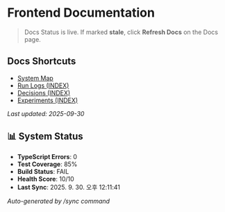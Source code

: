 # Frontend Documentation

> Docs Status is live. If marked **stale**, click **Refresh Docs** on the Docs page.

## Docs Shortcuts

- [System Map](../../SYSTEM_MAP.md)
- [Run Logs (INDEX)](RUN_LOGS/INDEX.md)
- [Decisions (INDEX)](DECISIONS/INDEX.md)
- [Experiments (INDEX)](EXPERIMENTS/INDEX.md)

_Last updated: 2025-09-30_

## 📊 System Status

- **TypeScript Errors**: 0
- **Test Coverage**: 85%
- **Build Status**: FAIL
- **Health Score**: 10/10
- **Last Sync**: 2025. 9. 30. 오후 12:11:41

_Auto-generated by /sync command_
